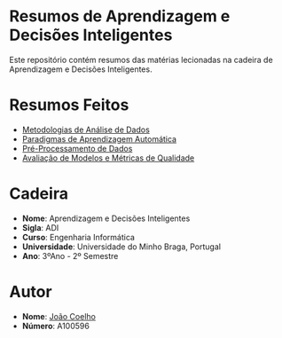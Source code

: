 # Resumos de Aprendizagem e Decisões Inteligentes

Este repositório contém resumos das matérias lecionadas na cadeira de Aprendizagem e Decisões Inteligentes.

# Resumos Feitos

- [Metodologias de Análise de Dados](Resumos/Metodologias_Análise_de_Dados.md)
- [Paradigmas de Aprendizagem Automática](Resumos/Paradigmas_Aprendizagem_Automatica.md)
- [Pré-Processamento de Dados](Resumos/Preparacao_Dados.md)
- [Avaliação de Modelos e Métricas de Qualidade](Resumos/Avaliacao_Modelos.md)

# Cadeira

- **Nome**: Aprendizagem e Decisões Inteligentes
- **Sigla**: ADI
- **Curso**: Engenharia Informática
- **Universidade**: Universidade do Minho Braga, Portugal
- **Ano**: 3ºAno - 2º Semestre

# Autor

- **Nome**: [João Coelho](https://github.com/JoaoCoelho2003)
- **Número**: A100596